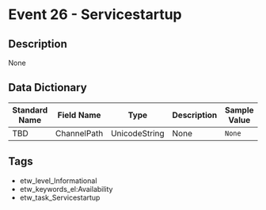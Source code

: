 # Event 26 - Servicestartup

## Description
None

## Data Dictionary
|Standard Name|Field Name|Type|Description|Sample Value|
|---|---|---|---|---|
|TBD|ChannelPath|UnicodeString|None|`None`|

## Tags
* etw_level_Informational
* etw_keywords_el:Availability
* etw_task_Servicestartup